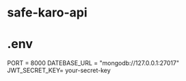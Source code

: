 # safe-karo-api
# .env 
PORT = 8000
DATEBASE_URL = "mongodb://127.0.0.1:27017"
JWT_SECRET_KEY= your-secret-key